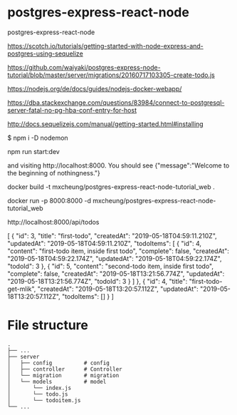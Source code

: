 # postgres-express-react-node
postgres-express-react-node

https://scotch.io/tutorials/getting-started-with-node-express-and-postgres-using-sequelize

https://github.com/waiyaki/postgres-express-node-tutorial/blob/master/server/migrations/20160717103305-create-todo.js


https://nodejs.org/de/docs/guides/nodejs-docker-webapp/

https://dba.stackexchange.com/questions/83984/connect-to-postgresql-server-fatal-no-pg-hba-conf-entry-for-host

http://docs.sequelizejs.com/manual/getting-started.html#installing


$ npm i -D nodemon


npm run start:dev

and visiting http://localhost:8000. You should see {"message":"Welcome to the beginning of nothingness."}


 docker build -t mxcheung/postgres-express-react-node-tutorial_web .

 docker run -p 8000:8000 -d mxcheung/postgres-express-react-node-tutorial_web

 http://localhost:8000/api/todos


 [
    {
        "id": 3,
        "title": "first-todo",
        "createdAt": "2019-05-18T04:59:11.210Z",
        "updatedAt": "2019-05-18T04:59:11.210Z",
        "todoItems": [
            {
                "id": 4,
                "content": "first-todo item, inside first todo",
                "complete": false,
                "createdAt": "2019-05-18T04:59:22.174Z",
                "updatedAt": "2019-05-18T04:59:22.174Z",
                "todoId": 3
            },
            {
                "id": 5,
                "content": "second-todo item, inside first todo",
                "complete": false,
                "createdAt": "2019-05-18T13:21:56.774Z",
                "updatedAt": "2019-05-18T13:21:56.774Z",
                "todoId": 3
            }
        ]
    },
    {
        "id": 4,
        "title": "first-todo-get-mlik",
        "createdAt": "2019-05-18T13:20:57.112Z",
        "updatedAt": "2019-05-18T13:20:57.112Z",
        "todoItems": []
    }
]



File structure
============================
    .
    ├── ...
    ├── server               
    │   ├── config          # config
    │   ├── controller      # Controller
    │   └── migration       # migration
    │   └── models          # model
    │       └── index.js    
    │       └── todo.js    
    │       └── todoitem.js    
    └── ...